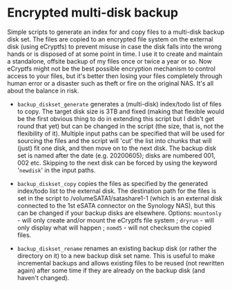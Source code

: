 # Encrypted multi-disk backup

Simple scripts to generate an index for and copy files to a multi-disk backup disk set. The files are copied to an encrypted file system on the external disk (using eCryptfs) to prevent misuse in case the disk falls into the wrong hands or is disposed of at some point in time. I use it to create and maintain a standalone, offsite backup of my files once or twice a year or so. Now eCryptfs might not be the best possible encryption mechanism to control access to your files, but it's better then losing your files completely through human error or a disaster such as theft or fire on the original NAS. It's all about the balance in risk.

- `backup_diskset_generate` generates a (multi-disk) index/todo list of files to copy. The target disk size is 3TB and fixed (making that flexible would be the first obvious thing to do in extending this script but I didn't get round that yet) but can be changed in the script (the size, that is, not the flexibility of it). Multiple input paths can be specified that will be used for sourcing the files and the script will 'cut' the list into chunks that will (just) fit one disk, and then move on to the next disk. The backup disk set is named after the date (e.g. 20200605); disks are numbered 001, 002 etc. Skipping to the next disk can be forced by using the keyword '`newdisk`' in the input paths.

- `backup_diskset_copy` copies the files as specified by the generated index/todo list to the external disk. The destination path for the files is set in the script to /volumeSATA1/satashare1-1 (which is an external disk connected to the 1st eSATA connector on the Synology NAS), but this can be changed if your backup disks are elsewhere. Options: `mountonly` - will only create and/or mount the eCryptfs file system ; `dryrun` - will only display what will happen ; `nomd5` - will not checksum the copied files.

- `backup_diskset_rename` renames an existing backup disk (or rather the directory on it) to a new backup disk set name. This is useful to make incremental backups and allows existing files to be reused (not rewritten again) after some time if they are already on the backup disk (and haven't changed).

